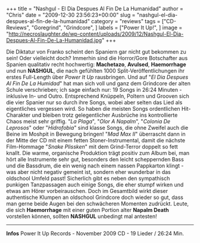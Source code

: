 +++
title = "Nashgul - El Dia Despues Al Fin De La Humanidad"
author = "Chris"
date = "2009-12-30 23:56:23+00:00"
slug = "nashgul-el-dia-despues-al-fin-de-la-humanidad"
category = "reviews"
tags = ["CD-Reviews", "Goregrind", "Grindcore", ]
labels = ["Power It Up!", ]
image = "http://necroslaughter.de/wp-content/uploads/2009/12/Nashgul-El-Dia-Despues-Al-Fin-De-La-Humanidad.jpg"
+++

Die Diktatur von Franko scheint den Spaniern gar nicht gut bekommen zu sein! Oder vielleicht doch? Immerhin sind die Horror/Gore Botschafter aus Spanien qualitativ recht hochwertig: **Machetazo**, **Avulsed**, **Haemorrhage** und nun **NASHGUL**, die nach gefühlten 1000 Split-Veröffentlichungen ihr erstes Full-Length über _Power It Up_ rausbringen.
Und auf "_El Dia Despues Al Fin De La Humidad_" hat man sich voll und ganz dem Grindcore der alten Schule verschrieben; ich sage einfach nur: 19 Songs in 26:24 Minuten - inklusive In- und Outro. Entsprechend Knüppeln, Poltern und Grooven sich die vier Spanier nur so durch ihre Songs, wobei aber selten das Lied als eigentliches vergessen wird. So haben die meisten Songs ordentlichen Hit-Charakter und bleiben trotz gelegentlicher Ausbrüche ins kontrollierte Chaos meist sehr griffig. "_La Plaga_", "_Olor A Napalm_", "_Colonia De Leprosos_" oder "_Hidrofobia_" sind klasse Songs, die ohne Zweifel auch die Beine im Moshpit in Bewegung bringen!
"_Mad Max II_" überrascht dann in der Mitte der CD mit einem fetten Stoner-Instrumental, damit die nächste Film-Hommage "_Snake Plissken_" mit dem Grind-Terror doppelt so fett knallt.
Die warme, organische Produktion trägt positiv zum Album bei, man hört alle Instrumente sehr gut, besonders den leicht scheppernden Bass und die Bassdrum, die ein wenig nach einem nassen Pappkarton klingt - was aber nicht negativ gemeint ist, sondern eher wunderbar in das oldschool Umfeld passt!
Sicherlich gibt es neben den sympathisch punkigen Tanzpassagen auch einige Songs, die eher stumpf wirken und etwas am Hörer vorbeirauschen. Doch im Gesamtbild wirkt dieser authentische Klumpen an oldschool Grindcore doch wieder so gut, dass man gerne beide Augen bei den schwächeren Momenten zudrückt.
Leute, die sich **Haemorrhage** mit einer guten Portion alter **Napalm Death** vorstellen können, sollten **NASHGUL** unbedingt mal antesten!





---
**Infos**
Power It Up Records - November 2009
CD - 19 Lieder / 26:24 Min.
